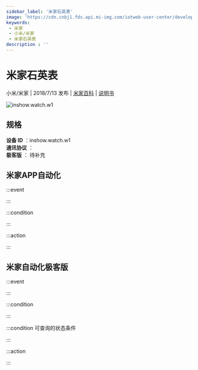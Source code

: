 ```yaml
---
sidebar_label: '米家石英表'
image: 'https://cdn.cnbj1.fds.api.mi-img.com/iotweb-user-center/developer_1679067441915Qec1TXlT.png?GalaxyAccessKeyId=AKVGLQWBOVIRQ3XLEW&Expires=9223372036854775807&Signature=VaYBvM6P8uFu7Be+9RA3v5hUh/0='
keywords: 
 - 米家
 - 小米/米家
 - 米家石英表
description : ''
---
```

# 米家石英表

小米/米家 | 2018/7/13 发布 | [米家百科](https://home.mi.com/webapp/content/baike/product/index.html?model=inshow.watch.w1) | [说明书](https://home.mi.com/views/introduction.html?model=inshow.watch.w1&region=cn)

![inshow.watch.w1](https://cdn.cnbj1.fds.api.mi-img.com/iotweb-user-center/developer_1679067441915Qec1TXlT.png?GalaxyAccessKeyId=AKVGLQWBOVIRQ3XLEW&Expires=9223372036854775807&Signature=VaYBvM6P8uFu7Be+9RA3v5hUh/0=)

## 规格  
> 
**设备 ID** ：inshow.watch.w1  
**通讯协议** ：  
**极客版**  ： 待补充 


## 米家APP自动化  

:::event  

:::

:::condition  

:::

:::action   

:::

## 米家自动化极客版  

:::event  

:::

:::condition  

:::

:::condition 可查询的状态条件  

:::

:::action  

:::

        
